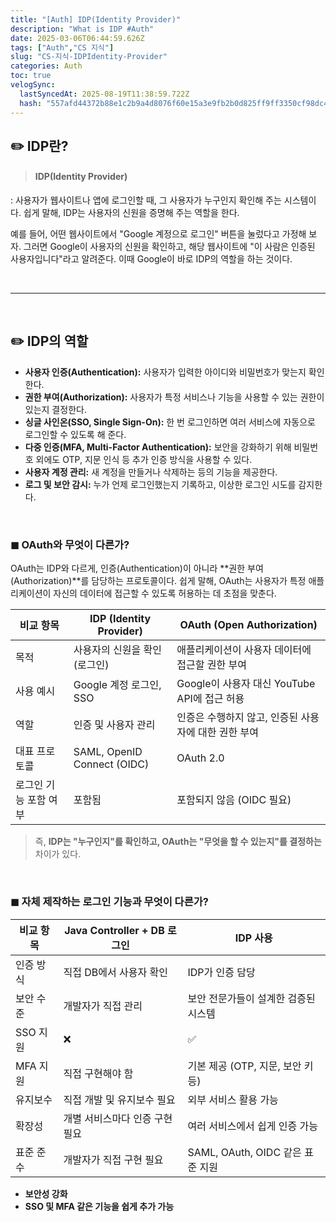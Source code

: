 ```yaml
---
title: "[Auth] IDP(Identity Provider)"
description: "What is IDP #Auth"
date: 2025-03-06T06:44:59.626Z
tags: ["Auth","CS 지식"]
slug: "CS-지식-IDPIdentity-Provider"
categories: Auth
toc: true
velogSync:
  lastSyncedAt: 2025-08-19T11:38:59.722Z
  hash: "557afd44372b88e1c2b9a4d8076f60e15a3e9fb2b0d825ff9ff3350cf98dc41d"
---
```


## ✏️ IDP란?
> #### IDP(Identity Provider)
: 사용자가 웹사이트나 앱에 로그인할 때, 그 사용자가 누구인지 확인해 주는 시스템이다. 
쉽게 말해, IDP는 사용자의 신원을 증명해 주는 역할을 한다.

예를 들어, 어떤 웹사이트에서 "Google 계정으로 로그인" 버튼을 눌렀다고 가정해 보자. 그러면 Google이 사용자의 신원을 확인하고, 해당 웹사이트에 "이 사람은 인증된 사용자입니다"라고 알려준다. 이때 Google이 바로 IDP의 역할을 하는 것이다.

<br>

---

<br>

## ✏️ IDP의 역할

- **사용자 인증(Authentication):** 사용자가 입력한 아이디와 비밀번호가 맞는지 확인한다.
- **권한 부여(Authorization):** 사용자가 특정 서비스나 기능을 사용할 수 있는 권한이 있는지 결정한다.
- **싱글 사인온(SSO, Single Sign-On):** 한 번 로그인하면 여러 서비스에 자동으로 로그인할 수 있도록 해 준다.
- **다중 인증(MFA, Multi-Factor Authentication):** 보안을 강화하기 위해 비밀번호 외에도 OTP, 지문 인식 등 추가 인증 방식을 사용할 수 있다.
- **사용자 계정 관리:** 새 계정을 만들거나 삭제하는 등의 기능을 제공한다.
- **로그 및 보안 감시:** 누가 언제 로그인했는지 기록하고, 이상한 로그인 시도를 감지한다.

<br>

### ◼︎ OAuth와 무엇이 다른가?

OAuth는 IDP와 다르게, 인증(Authentication)이 아니라 **권한 부여(Authorization)**를 담당하는 프로토콜이다. 
쉽게 말해, OAuth는 사용자가 특정 애플리케이션이 자신의 데이터에 접근할 수 있도록 허용하는 데 초점을 맞춘다.

| 비교 항목 | IDP (Identity Provider) | OAuth (Open Authorization) |
| --- | --- | --- |
| 목적 | 사용자의 신원을 확인 (로그인) | 애플리케이션이 사용자 데이터에 접근할 권한 부여 |
| 사용 예시 | Google 계정 로그인, SSO | Google이 사용자 대신 YouTube API에 접근 허용 |
| 역할 | 인증 및 사용자 관리 | 인증은 수행하지 않고, 인증된 사용자에 대한 권한 부여 |
| 대표 프로토콜 | SAML, OpenID Connect (OIDC) | OAuth 2.0 |
| 로그인 기능 포함 여부 | 포함됨 | 포함되지 않음 (OIDC 필요) |


>즉, **IDP는 "누구인지"를 확인하고, OAuth는 "무엇을 할 수 있는지"를 결정하는** 차이가 있다.


<br>

### ◼︎ 자체 제작하는 로그인 기능과 무엇이 다른가?

| 비교 항목 | Java Controller + DB 로그인 | IDP 사용 |
| --- | --- | --- |
| 인증 방식 | 직접 DB에서 사용자 확인 | IDP가 인증 담당 |
| 보안 수준 | 개발자가 직접 관리 | 보안 전문가들이 설계한 검증된 시스템 |
| SSO 지원 | ❌ | ✅ |
| MFA 지원 | 직접 구현해야 함 | 기본 제공 (OTP, 지문, 보안 키 등) |
| 유지보수 | 직접 개발 및 유지보수 필요 | 외부 서비스 활용 가능 |
| 확장성 | 개별 서비스마다 인증 구현 필요 | 여러 서비스에서 쉽게 인증 가능 |
| 표준 준수 | 개발자가 직접 구현 필요 | SAML, OAuth, OIDC 같은 표준 지원 |


>
- **보안성 강화**
- **SSO 및 MFA 같은 기능을 쉽게 추가 가능** 


